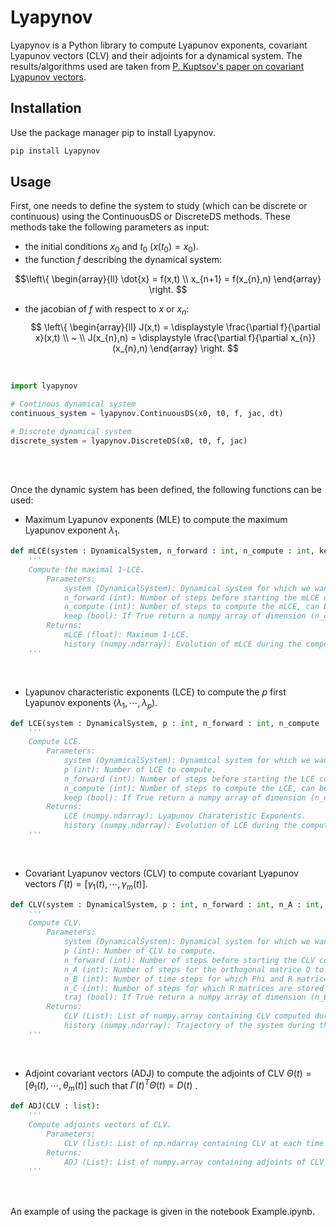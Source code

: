 # Lyapynov

Lyapynov is a Python library to compute Lyapunov exponents, covariant Lyapunov vectors (CLV) and their adjoints for a dynamical system.
The results/algorithms used are taken from [P. Kuptsov's paper on covariant Lyapunov vectors](https://arxiv.org/abs/1105.5228).

## Installation

Use the package manager pip to install Lyapynov.

```bash
pip install Lyapynov
```

## Usage

First, one needs to define the system to study (which can be discrete or continuous) using the ContinuousDS or DiscreteDS methods. These methods take the following parameters as input:
* the initial conditions $x_{0}$ and $t_{0}$ $(x(t_{0}) = x_{0})$.
* the function $f$ describing the dynamical system:
```math
\left\{
    \begin{array}{ll}
        \dot{x} = f(x,t) \\
        x_{n+1} = f(x_{n},n)
    \end{array}
\right. 
```
* the jacobian of $f$ with respect to $x$ or $x_{n}$:
$$ \left\{ \begin{array}{ll} J(x,t) = \displaystyle \frac{\partial f}{\partial x}(x,t) \\ ~ \\ J(x_{n},n) = \displaystyle \frac{\partial f}{\partial x_{n}}(x_{n},n) \end{array} \right. $$

</br>

```python
import lyapynov

# Continous dynamical system
continuous_system = lyapynov.ContinuousDS(x0, t0, f, jac, dt)

# Discrete dynamical system
discrete_system = lyapynov.DiscreteDS(x0, t0, f, jac)
```

</br>
</br>

Once the dynamic system has been defined, the following functions can be used:

* Maximum Lyapunov exponents (MLE) to compute the maximum Lyapunov exponent $\lambda_{1}$.
```python
def mLCE(system : DynamicalSystem, n_forward : int, n_compute : int, keep : bool):
    '''
    Compute the maximal 1-LCE.
        Parameters:
            system (DynamicalSystem): Dynamical system for which we want to compute the mLCE.
            n_forward (int): Number of steps before starting the mLCE computation. 
            n_compute (int): Number of steps to compute the mLCE, can be adjusted using keep_evolution.
            keep (bool): If True return a numpy array of dimension (n_compute,) containing the evolution of mLCE.
        Returns:
            mLCE (float): Maximum 1-LCE.
            history (numpy.ndarray): Evolution of mLCE during the computation.
    '''
```

</br>

* Lyapunov characteristic exponents (LCE) to compute the $p$ first Lyapunov exponents $(\lambda_{1}, \cdots, \lambda_{p})$.
```python
def LCE(system : DynamicalSystem, p : int, n_forward : int, n_compute : int, keep : bool):
    '''
    Compute LCE.
        Parameters:
            system (DynamicalSystem): Dynamical system for which we want to compute the LCE.
            p (int): Number of LCE to compute.
            n_forward (int): Number of steps before starting the LCE computation. 
            n_compute (int): Number of steps to compute the LCE, can be adjusted using keep_evolution.
            keep (bool): If True return a numpy array of dimension (n_compute,p) containing the evolution of LCE.
        Returns:
            LCE (numpy.ndarray): Lyapunov Charateristic Exponents.
            history (numpy.ndarray): Evolution of LCE during the computation.
    '''
```

</br>


* Covariant Lyapunov vectors (CLV) to compute covariant Lyapunov vectors $\Gamma(t) = [\gamma_{1}(t), \cdots, \gamma_{m}(t)]$.
```python
def CLV(system : DynamicalSystem, p : int, n_forward : int, n_A : int, n_B : int, n_C : int, traj : bool, check = False):
    '''
    Compute CLV.
        Parameters:
            system (DynamicalSystem): Dynamical system for which we want to compute the mLCE.
            p (int): Number of CLV to compute.
            n_forward (int): Number of steps before starting the CLV computation. 
            n_A (int): Number of steps for the orthogonal matrice Q to converge to BLV.
            n_B (int): Number of time steps for which Phi and R matrices are stored and for which CLV are computed.
            n_C (int): Number of steps for which R matrices are stored in order to converge A to A-. 
            traj (bool): If True return a numpy array of dimension (n_B,system.dim) containing system's trajectory at the times CLV are computed.
        Returns:
            CLV (List): List of numpy.array containing CLV computed during n_B time steps.
            history (numpy.ndarray): Trajectory of the system during the computation of CLV.
    '''
```

</br>


* Adjoint covariant vectors (ADJ) to compute the adjoints of CLV $\Theta(t) = [\theta_{1}(t), \cdots, \theta_{m}(t)]$ such that $\Gamma(t)^{T} \Theta(t) = D(t)$ .
```python
def ADJ(CLV : list):
    '''
    Compute adjoints vectors of CLV.
        Parameters:
            CLV (list): List of np.ndarray containing CLV at each time step: [CLV(t1), ...,CLV(tn)].
        Returns:
            ADJ (List): List of numpy.array containing adjoints of CLV at each time step (each column corresponds to an adjoint).
    '''
```

</br>
</br>
An example of using the package is given in the notebook Example.ipynb.